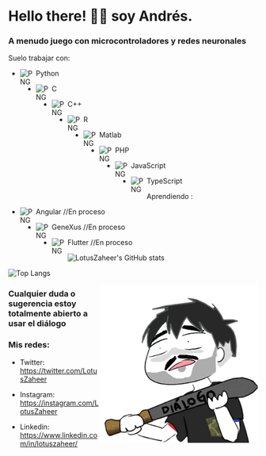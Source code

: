 # Hello there! 👋🏼 soy Andrés.

  

### A menudo juego con microcontroladores y redes neuronales

  

Suelo trabajar con:

  

* <img  align="left"  alt="PNG"  src="https://cdn.icon-icons.com/icons2/112/PNG/512/python_18894.png"  width="32"/>Python

* <img  align="left"  alt="PNG"  src="https://cdn.icon-icons.com/icons2/2415/PNG/512/c_original_logo_icon_146611.png"  width="32"/>C

* <img  align="left"  alt="PNG"  src="https://cdn.icon-icons.com/icons2/2148/PNG/512/c_icon_132529.png"  width="32"/>C++

* <img  align="left"  alt="PNG"  src="https://cdn.icon-icons.com/icons2/2699/PNG/512/r_project_official_logo_icon_170811.png"  width="32"/>R

* <img  align="left"  alt="PNG"  src="https://cdn.icon-icons.com/icons2/2107/PNG/512/file_type_matlab_icon_130398.png"  width="32"/>Matlab

* <img  align="left"  alt="PNG"  src="https://cdn.icon-icons.com/icons2/2415/PNG/512/php_plain_logo_icon_146397.png"  width="32"/>PHP

* <img  align="left"  alt="PNG"  src="https://cdn.icon-icons.com/icons2/2415/PNG/512/javascript_original_logo_icon_146455.png"  width="32"/>JavaScript

* <img  align="left"  alt="PNG"  src="https://cdn.icon-icons.com/icons2/2107/PNG/512/file_type_typescript_official_icon_130107.png"  width="32"/>TypeScript

  

Aprendiendo :

* <img  align="left"  alt="PNG"  src="https://cdn.icon-icons.com/icons2/2107/PNG/512/file_type_angular_icon_130754.png"  width="32"/>Angular //En proceso

* <img  align="left"  alt="PNG"  src="https://genexus.es/wp-content/uploads/2015/03/icono-gx.png"  width="32"/>GeneXus //En proceso

* <img  align="left"  alt="PNG"  src="https://cdn.icon-icons.com/icons2/2107/PNG/512/file_type_flutter_icon_130599.png"  width="32"/>Flutter //En proceso

  

![LotusZaheer's GitHub stats](https://github-readme-stats.vercel.app/api?username=LotusZaheer&show_icons=true&theme=gotham)

![Top Langs](https://github-readme-stats.vercel.app/api/top-langs/?username=LotusZaheer&layout=compact&show_icons=true&theme=gotham)

  

<img  align="right"  alt="PNG"  src="https://raw.githubusercontent.com/LotusZaheer/LotusZaheer/main/Dialogo.png"  width="320"  height="320" />

  

### Cualquier duda o sugerencia estoy totalmente abierto a usar el diálogo

  

### Mis redes:

* Twitter: https://twitter.com/LotusZaheer

* Instagram: https://instagram.com/LotusZaheer

* Linkedin: https://www.linkedin.com/in/lotuszaheer/